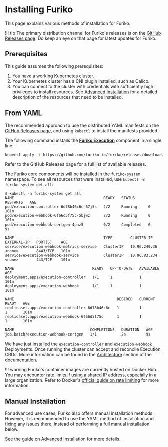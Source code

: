 # Installing Furiko

This page explains various methods of installation for Furiko.

<!-- prettier-ignore -->
!!! tip
    The primary distribution channel for Furiko's releases is on the [GitHub Releases page](https://github.com/furiko-io/furiko/releases). Do keep an eye on that page for latest updates for Furiko.

## Prerequisites

This guide assumes the following prerequisites:

1. You have a working Kubernetes cluster.
2. Your Kubernetes cluster has a CNI plugin installed, such as Calico.
3. You can connect to the cluster with credentials with sufficiently high privileges to install resources. See [Advanced Installation](./advanced-installation.md) for a detailed description of the resources that need to be installed.

## From YAML

The recommended approach to use the distributed YAML manifests on the [GitHub Releases page](https://github.com/furiko-io/furiko/releases), and using `kubectl` to install the manifests provided.

The following command installs the [**Furiko Execution**](../execution/concepts.md) component in a single line:

<!-- TODO(irvinlim): We may need to synchronize the following command with the current latest stable release. -->

```sh
kubectl apply -f https://github.com/furiko-io/furiko/releases/download/v0.0.1/furiko-execution.yaml
```

Refer to the GitHub Releases page for a full list of available releases.

The Furiko core components will be installed in the `furiko-system` namespace. To see all resources that were installed, use `kubectl -n furiko-system get all`:

```{.optional-language-as-class .no-copy}
$ kubectl -n furiko-system get all
NAME                                        READY   STATUS      RESTARTS   AGE
pod/execution-controller-6d78b46c6c-67j5s   2/2     Running     0          101m
pod/execution-webhook-6f66d5f75c-5bjwz      2/2     Running     0          101m
pod/execution-webhook-certgen-4pnz5         0/2     Completed   0          9s

NAME                                        TYPE        CLUSTER-IP     EXTERNAL-IP   PORT(S)    AGE
service/execution-webhook-metrics-service   ClusterIP   10.96.240.36   <none>        8443/TCP   101m
service/execution-webhook-service           ClusterIP   10.96.83.234   <none>        443/TCP    101m

NAME                                   READY   UP-TO-DATE   AVAILABLE   AGE
deployment.apps/execution-controller   1/1     1            1           101m
deployment.apps/execution-webhook      1/1     1            1           101m

NAME                                              DESIRED   CURRENT   READY   AGE
replicaset.apps/execution-controller-6d78b46c6c   1         1         1       101m
replicaset.apps/execution-webhook-6f66d5f75c      1         1         1       101m

NAME                                  COMPLETIONS   DURATION   AGE
job.batch/execution-webhook-certgen   1/1           2s         9s
```

We have just installed the `execution-controller` and `execution-webhook` Deployments. Once running the cluster can accept and reconcile Execution CRDs. More information can be found in the [Architecture](../development/architecture/index.md) section of the documentation.

<!-- prettier-ignore -->
!!! warning
    Furiko's container images are currently hosted on Docker Hub. You may encounter [rate limits](https://www.docker.com/increase-rate-limits/) if using a shared IP address, especially in a large organization. Refer to Docker's [official guide on rate limiting](https://docs.docker.com/docker-hub/download-rate-limit/) for more information.

## Manual Installation

For advanced use cases, Furiko also offers manual installation methods. However, it is recommended to use the YAML method of installation and fixing any issues there, instead of performing a full manual installation below.

See the guide on [Advanced Installation](./advanced-installation.md) for more details.
